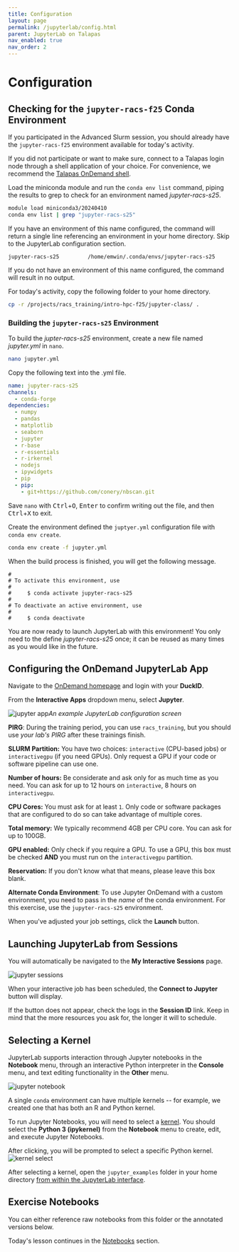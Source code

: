 ```yaml
---
title: Configuration
layout: page
permalink: /jupyterlab/config.html
parent: JupyterLab on Talapas
nav_enabled: true
nav_order: 2
---
```


# Configuration

## Checking for the `jupyter-racs-f25` Conda Environment
If you participated in the Advanced Slurm session, you should already have the `jupyter-racs-f25` environment available for today's activity. 

If you did not participate or want to make sure, connect to a Talapas login node through a shell application of your choice.
For convenience, we recommend the [Talapas OnDemand shell](https://ondemand.talapas.uoregon.edu/pun/sys/shell/ssh/login1.talapas.uoregon.edu).

Load the miniconda module and run the `conda env list` command, piping the results to grep to check for an environment named *jupyter-racs-s25*.

```bash
module load miniconda3/20240410
conda env list | grep "jupyter-racs-s25"
```

If you have an environment of this name configured, the command will return a single line referencing an environment in your home directory. Skip to the JupyterLab configuration section.

```output
jupyter-racs-s25         /home/emwin/.conda/envs/jupyter-racs-s25
```


If you do not have an environment of this name configured, the command will result in no output. 

For today's activity, copy the following folder to your home directory.

```bash
cp -r /projects/racs_training/intro-hpc-f25/jupyter-class/ .
```

### Building the `jupyter-racs-s25` Environment 

To build the *jupter-racs-s25* environment, create a new file named *jupyter.yml* in `nano`.

```bash
nano jupyter.yml
```

Copy the following text into the .yml file.
```yml
name: jupyter-racs-s25
channels:
  - conda-forge
dependencies:
  - numpy
  - pandas
  - matplotlib
  - seaborn
  - jupyter
  - r-base
  - r-essentials
  - r-irkernel
  - nodejs
  - ipywidgets
  - pip
  - pip:
    - git+https://github.com/conery/nbscan.git
```

Save `nano` with <kbd>Ctrl</kbd>+<kbd>O</kbd>, <kbd>Enter</kbd> to confirm writing out the file, and then <kbd>Ctrl</kbd>+<kbd>X</kbd> to exit.

Create the environment defined the `juptyer.yml` configuration file with `conda env create`.

```bash
conda env create -f jupyter.yml
```

When the build process is finished, you will get the following message.

```output
#                                                               
# To activate this environment, use                             
#                     
#     $ conda activate jupyter-racs-s25
#
# To deactivate an active environment, use
#
#     $ conda deactivate
```

You are now ready to launch JupyterLab with this environment! 
You only need to the define *jupyter-racs-s25* once; it can be reused as many times as you would like in the future.

## Configuring the OnDemand JupyterLab App

Navigate to the [OnDemand homepage](https://ondemand.talapas.uoregon.edu/pun/sys/dashboard) and login with your **DuckID**.

From the **Interactive Apps** dropdown menu, select **Jupyter**.

![jupyter app](../images/jupyter-config.png)*An example JupyterLab configuration screen*

**PIRG**: During the training period, you can use `racs_training`, but you should use *your lab's PIRG* after these trainings finish.

**SLURM Partition:** You have two choices: `interactive` (CPU-based jobs) or `interactivegpu` (if you need GPUs). Only request a GPU if your code or software pipeline can use one.

**Number of hours:** Be considerate and ask only for as much time as you need. You can ask for up to 12 hours on `interactive`, 8 hours on `interactivegpu`.

**CPU Cores:** You must ask for at least `1`. Only code or software packages that are configured to do so can take advantage of multiple cores. 

**Total memory:** We typically recommend 4GB per CPU core. You can ask for up to 100GB.

**GPU enabled:** Only check if you require a GPU. To use a GPU, this box must be checked **AND** you must run on the `interactivegpu` partition.

**Reservation:** If you don't know what that means, please leave this box blank.

**Alternate Conda Environment**: To use Jupyter OnDemand with a custom environment, you need to pass in the *name* of the conda environment. For this exercise, use the `jupyter-racs-s25` environment.

When you've adjusted your job settings, click the **Launch** button.

## Launching JupyterLab from Sessions

You will automatically be navigated to the **My Interactive Sessions** page. 

![jupyter sessions](../images/jupyter-launch-menu.png)

When your interactive job has been scheduled, the **Connect to Jupyter** button will display.

If the button does not appear, check the logs in the **Session ID** link. Keep in mind that the more resources you ask for, the longer it will to schedule.

## Selecting a Kernel
JupyterLab supports interaction through Jupyter notebooks in the **Notebook** menu, through an interactive Python interpreter in the **Console** menu, and text editing functionality in the **Other** menu.

![jupyter notebook](../images/jupyter-notebook-launcher.png)

A single `conda` environment can have multiple kernels -- for example, we created one that has both an R and Python kernel. 

To run Jupyter Notebooks, you will need to select a [kernel](https://jupyterlab.readthedocs.io/en/stable/user/running.html). You should select the **Python 3 (ipykernel)** from the **Notebook** menu to create, edit, and execute Jupyter Notebooks.

After clicking, you will be prompted to select a specific Python kernel. 
![kernel select](../images/jupyter-kernel-select.png)

After selecting a kernel, open the `jupyter_examples` folder in your home directory [from within the JupyterLab interface](https://jupyterlab.readthedocs.io/en/stable/user/files.html).

## Exercise Notebooks

You can either reference raw notebooks from this folder or the annotated
versions below.

Today's lesson continues in the [Notebooks](../jupyterlab/notebooks.html) section.
